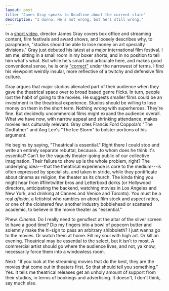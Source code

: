 ```yaml
---
layout: post
title: "James Gray speaks to Deadline about the current slate"
description: "I dunno. He's not wrong, but he's still wrong."
---
```

In a [short video](https://deadline.com/video/armageddon-time-james-gray-cannes-film-festival-box-office-streaming/), director James Gray covers box office and streaming content, film festivals and award shows, and loosely describes why, to paraphrase, "studios should be able to lose money on art specialty divisions." Gray just debuted his latest at a major international film festival. I am me, sitting in a small room in my boxer shorts, and in no position to tell him what's what. But while he's smart and articulate here, and makes good conventional sense, he is only ["correct"](https://twitter.com/SeanFennessey/status/1528526055916466176) under the narrowest of terms. I find his viewpoint weirdly insular, more reflective of a twitchy and defensive film culture.

Gray argues that major studios alienated part of their audience when they gave the theatrical space over to broad based genre flicks. In turn, people lost the habit of going to the movies. He suggests smaller films could be an investment in the theatrical experience. Studios should be willing to lose money on them in the short term. Nothing wrong with superheroes. They're fine. But decidedly uncommercial films might expand the audience overall. What we have now, with narrow appeal and shrinking attendance, makes movies less culturally relevant. Gray cites Francis Ford Coppola's "The Godfather" and Ang Lee's "The Ice Storm" to bolster portions of his argument.

 He begins by saying, "Theatrical is essential." Right there I could stop and write an entirely separate rebuttal, because...to whom does he think it's essential? Can't be the vaguely theater-going public of our collective imagination. Their failure to show up is the whole problem, right? The underlying idea---that the theatrical experience is core to the medium---is often expressed by specialists, and taken in stride, while they pontificate about cinema as religion, the theater as its church. The kinda thing you might hear from #filmtwitter bros and Letterboxd dorks (or Hollywood directors, anticipating the backend, watching movies in Los Angeles and New York, and drinking at Cannes and Venice and Toronto). You must be a real _afición,_ a fetishist who rambles on about film stock and aspect ratios, or one of the cloistered few, another industry bobblehead or scattered academic, to believe in the movie theater as "essential."

Phew. _Cinema._ Do I really need to genuflect at the altar of the silver screen to have a good time? Dip my fingers into a bowl of popcorn butter and solemnly make the hi-sign to pass an arbitrary shibboleth? I just wanna go to the movies. Or watch them at home. Fill my soul with high art. Or kill an evening. Theatrical may be essential to the select, but it isn't to most. A commercial artist should go where the audience lives, and not, ya know, necessarily force them into a windowless room.

Next: "If you look at the streaming movies that do the best, they are the movies that come out in theaters first. So that should tell you something." Yes. It tells me theatrical releases get an unholy amount of support from their studios, in terms of bookings and advertising. It doesn't, I don't think, say much else. 
